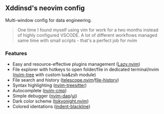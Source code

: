 ## Xddinsd's neovim config

Multi-window config for data engineering.


> One time I found myself using vim for work for a two months instead of highly configured VSCODE.
> A lot of different workflows managed same time with small scripts - that's a perfect job for nvim

### Features
* Easy and resource-effective plugins management                              ([Lazy.nvim](https://github.com/folke/lazy.nvim))
* File explorer with hotkeys to open folder/file in dedicated terminal/nvim   ([nvim-tree]([url](https://github.com/nvim-tree/nvim-tree.lua)) with custom lua&zsh module)
* File search and history                                                     ([telescope.nvim](https://github.com/nvim-telescope/telescope.nvim)/[file-history](https://github.com/dawsers/telescope-file-history.nvim))
* Syntax highlighting                                                         ([nvim-treesitter](https://github.com/nvim-treesitter/nvim-treesitter))
* Autocomplete                                                                ([nvim-cmp](https://github.com/hrsh7th/nvim-cmp))
* Simple debugger                                                             ([nvim-dap](https://github.com/mfussenegger/nvim-dap)/[ui](https://github.com/rcarriga/nvim-dap-ui))
* Dark color scheme                                                           ([tokyonight.nvim](https://github.com/folke/tokyonight.nvim))
* Colored identations                                                         ([indent-blackline]([url](https://github.com/lukas-reineke/indent-blankline.nvim)))
